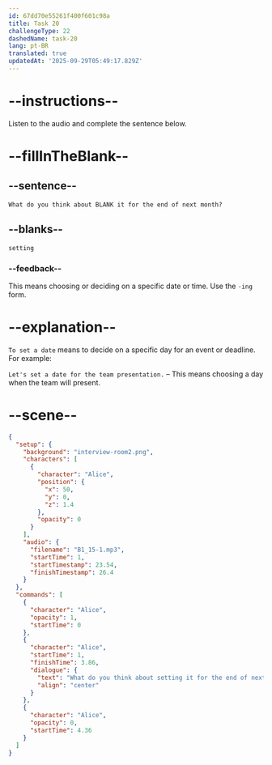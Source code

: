 ```yaml
---
id: 67dd70e55261f400f601c98a
title: Task 20
challengeType: 22
dashedName: task-20
lang: pt-BR
translated: true
updatedAt: '2025-09-29T05:49:17.829Z'
---
```


<!-- (Audio) Alice: What do you think about setting it for the end of next month? -->

# --instructions--

Listen to the audio and complete the sentence below.

# --fillInTheBlank--

## --sentence--

`What do you think about BLANK it for the end of next month?`

## --blanks--

`setting`

### --feedback--

This means choosing or deciding on a specific date or time. Use the `-ing` form.

# --explanation--

`To set a date` means to decide on a specific day for an event or deadline. For example:

`Let's set a date for the team presentation.` – This means choosing a day when the team will present.

# --scene--

```json
{
  "setup": {
    "background": "interview-room2.png",
    "characters": [
      {
        "character": "Alice",
        "position": {
          "x": 50,
          "y": 0,
          "z": 1.4
        },
        "opacity": 0
      }
    ],
    "audio": {
      "filename": "B1_15-1.mp3",
      "startTime": 1,
      "startTimestamp": 23.54,
      "finishTimestamp": 26.4
    }
  },
  "commands": [
    {
      "character": "Alice",
      "opacity": 1,
      "startTime": 0
    },
    {
      "character": "Alice",
      "startTime": 1,
      "finishTime": 3.86,
      "dialogue": {
        "text": "What do you think about setting it for the end of next month?",
        "align": "center"
      }
    },
    {
      "character": "Alice",
      "opacity": 0,
      "startTime": 4.36
    }
  ]
}
```
